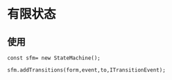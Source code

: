 # 有限状态



## 使用

```
const sfm= new StateMachine();

sfm.addTransitions(form,event,to,ITransitionEvent);
```

